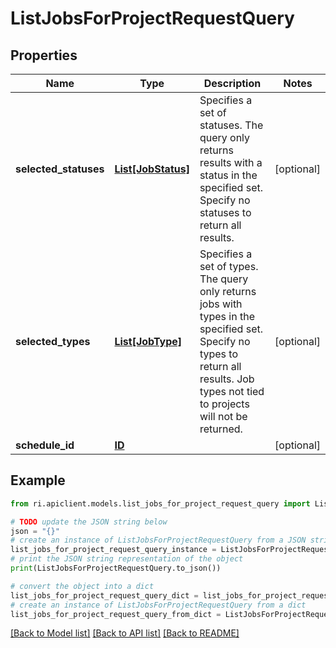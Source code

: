 # ListJobsForProjectRequestQuery


## Properties

Name | Type | Description | Notes
------------ | ------------- | ------------- | -------------
**selected_statuses** | [**List[JobStatus]**](JobStatus.md) | Specifies a set of statuses. The query only returns results with a status in the specified set. Specify no statuses to return all results. | [optional] 
**selected_types** | [**List[JobType]**](JobType.md) | Specifies a set of types. The query only returns jobs with types in the specified set. Specify no types to return all results. Job types not tied to projects will not be returned. | [optional] 
**schedule_id** | [**ID**](ID.md) |  | [optional] 

## Example

```python
from ri.apiclient.models.list_jobs_for_project_request_query import ListJobsForProjectRequestQuery

# TODO update the JSON string below
json = "{}"
# create an instance of ListJobsForProjectRequestQuery from a JSON string
list_jobs_for_project_request_query_instance = ListJobsForProjectRequestQuery.from_json(json)
# print the JSON string representation of the object
print(ListJobsForProjectRequestQuery.to_json())

# convert the object into a dict
list_jobs_for_project_request_query_dict = list_jobs_for_project_request_query_instance.to_dict()
# create an instance of ListJobsForProjectRequestQuery from a dict
list_jobs_for_project_request_query_from_dict = ListJobsForProjectRequestQuery.from_dict(list_jobs_for_project_request_query_dict)
```
[[Back to Model list]](../README.md#documentation-for-models) [[Back to API list]](../README.md#documentation-for-api-endpoints) [[Back to README]](../README.md)

